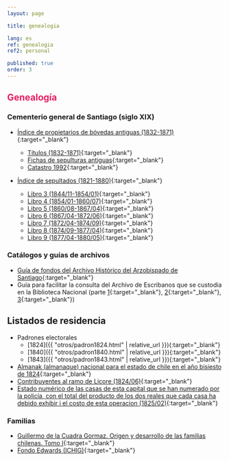 ```yaml
---
layout: page

title: genealogia

lang: es
ref: genealogia
ref2: personal

published: true
order: 3
---
```


## <strong style="color:#E91E63"> Genealogía </strong>

### Cementerio general de Santiago (siglo XIX)

+ [Índice de propietarios de bóvedas antiguas (1832-1871)](https://www.familysearch.org/records/images/image-details?place=7344661&page=1&lifeEvent=102899&lifeEventRecordTypes=127092,123358,123853&keyword=indice&rmsId=TH-1942-27434-33090-72&imageIndex=1&singleView=true){:target="_blank"}
  - [Títulos (1832-1871)](https://www.familysearch.org/records/images/image-details?page=1&place=7344661&lifeEventRecordTypes=123853,123358&keyword=%221832-1871%22&rmsId=TH-1961-27439-18099-17&imageIndex=0){:target="_blank"}
  - [Fichas de sepulturas antiguas](https://www.familysearch.org/records/images/image-details?page=1&place=7344661&lifeEvent=102899&keyword=antiguas&rmsId=TH-1971-27456-25086-6&imageIndex=0){:target="_blank"} 
  - [Catastro 1992](https://www.familysearch.org/records/images/image-details?page=1&place=7344661&lifeEvent=102899&keyword=catastro&rmsId=TH-1971-27438-23364-41&imageIndex=2&singleView=true){:target="_blank"} 

+ [Índice de sepultados (1821-1880)](https://www.familysearch.org/records/images/image-details?page=1&place=442372&lifeEvent=102899&endDate=1826&startDate=1826&keyword=indice&rmsId=TH-1971-27443-12520-27){:target="_blank"} 
  - [Libro 3 (1844/11-1854/01)](https://www.familysearch.org/records/images/image-details?page=1&place=7344661&lifeEvent=102899&endDate=1854&startDate=1800&lifeEventRecordTypes=123853,123358&keyword=%22libro-tercero%22&rmsId=TH-1961-27431-29237-26&imageIndex=0){:target="_blank"}
  - [Libro 4 (1854/01-1860/07)](https://www.familysearch.org/records/images/image-details?page=5&place=442372&lifeEvent=102899&endDate=1883&startDate=1800&rmsId=TH-1971-27438-25222-26&imageIndex=0){:target="_blank"}
  - [Libro 5 (1860/08-1867/04)](https://www.familysearch.org/records/images/image-details?page=5&place=442372&lifeEvent=102899&endDate=1883&startDate=1800&rmsId=TH-1971-27438-28043-37&imageIndex=0){:target="_blank"}
  - [Libro 6 (1867/04-1872/06)](https://www.familysearch.org/records/images/image-details?page=1&place=7344661&lifeEvent=102899&lifeEventRecordTypes=123853%2C123358&keyword=%22Ubicaciones%20de%20sepulturas%20libro%22&rmsId=TH-1942-27438-39187-8){:target="_blank"}
  - [Libro 7 (1872/04-1874/09)](https://www.familysearch.org/records/images/image-details?page=1&place=7344661&lifeEvent=102899&lifeEventRecordTypes=123853%2C123358&keyword=%22Ubicaciones%20de%20sepulturas%20libro%22&rmsId=TH-1971-27438-34245-42){:target="_blank"}
  - [Libro 8 (1874/09-1877/04)](https://www.familysearch.org/records/images/image-details?page=1&place=7344661&lifeEvent=102899&lifeEventRecordTypes=123853,123358&keyword=%22Ubicaciones%20de%20sepulturas%20libro%22&rmsId=TH-1942-27438-36380-21&imageIndex=0){:target="_blank"}
  - [Libro 9 (1877/04-1880/05)](https://www.familysearch.org/records/images/image-details?page=1&place=442372&lifeEvent=102899&keyword=%22Ubicaciones%20de%20sepulturas%22&endDate=1884&startDate=0001&rmsId=TH-1961-27438-31937-31&imageIndex=0){:target="_blank"}

<!--
+ Otros
  - [Libro 2 de pagos (1826/08-1832/04)](https://www.familysearch.org/records/images/image-details?page=1&place=7344661&lifeEvent=102899&endDate=1854&startDate=1800&lifeEventRecordTypes=123853,123358&keyword=1826%20:%201830%20:%20%22agosto-1832%22%20:%20%22libro-2%22%20:%20%22oct-1839%22&rmsId=TH-1961-27431-20596-86&imageIndex=0){:target="_blank"} 
  - [Libro 3 de pagos (1832/04-1832/08)](https://www.familysearch.org/records/images/image-details?page=1&place=7344661&lifeEvent=102899&endDate=1854&startDate=1800&lifeEventRecordTypes=123853,123358&keyword=1826%20:%201830%20:%20%22agosto-1832%22%20:%20%22libro-2%22%20:%20%22oct-1839%22&rmsId=TH-1961-27433-760-4&imageIndex=0){:target="_blank"}
  - [Libro 3 de pobres (1832/09-1836/03)](https://www.familysearch.org/records/images/image-details?page=1&place=7344661&lifeEvent=102899&endDate=1854&startDate=1800&lifeEventRecordTypes=123853%2C123358&keyword=1826%20%3A%201830%20%3A%20%22agosto-1832%22%20%3A%20%22libro-2%22%20%3A%20%22oct-1839%22&rmsId=TH-1961-27431-19424-30){:target="_blank"} 
   - [Libro 4 de pobres (1836/03-1839/10)](https://www.familysearch.org/records/images/image-details?page=1&place=7344661&lifeEvent=102899&endDate=1854&startDate=1800&lifeEventRecordTypes=123853,123358&keyword=1826%20:%201830%20:%20%22agosto-1832%22%20:%20%22libro-2%22%20:%20%22oct-1839%22&rmsId=TH-1961-27433-2233-86&imageIndex=0){:target="_blank"}
-->
  
### Catálogos y guías de archivos
+ [Guía de fondos del Archivo Histórico del Arzobispado de Santiago](https://www.iglesiadesantiago.cl/arzobispado/site/docs/20201005/20201005175833/guia_de_fondos_del_archivo_historico_del_arzobispado_de_santiago.pdf){:target="_blank"}
+ Guía para facilitar la consulta del Archivo de Escribanos que se custodia en la Biblioteca Nacional (parte [1](https://www.familysearch.org/records/images/image-details?page=1&place=159&lifeEventRecordTypes=100599&rmsId=M9ML-5B8&imageIndex=0&singleView=true){:target="_blank"}, [2](https://www.familysearch.org/records/images/image-details?page=1&place=159&lifeEventRecordTypes=100599&rmsId=M9ML-5BD&imageIndex=0&singleView=true){:target="_blank"}, [3](https://www.familysearch.org/records/images/image-details?page=1&place=159&lifeEventRecordTypes=100599&rmsId=M9ML-5B6&imageIndex=0&singleView=true){:target="_blank"})

<!--
+ [Cuadro sinóptico de fondos (ANH y ARNAD)](https://www.archivonacional.gob.cl/cuadro-sinoptico-de-fondos){:target="_blank"}
+ [Guías de fondos documentales](https://www.archivonacional.gob.cl/guias-de-fondos){:target="_blank"}
-->

## Listados de residencia
+ Padrones electorales 
  - [1824]({{ "otros/padron1824.html" | relative_url }}){:target="_blank"}
  - [1840]({{ "otros/padron1840.html" | relative_url }}){:target="_blank"}
  - [1843]({{ "otros/padron1843.html" | relative_url }}){:target="_blank"}
+ [Almanak (almanaque) nacional para el estado de chile en el año bisiesto de 1824](https://ia601905.us.archive.org/2/items/almanaknacionalp00egaa/almanaknacionalp00egaa.pdf){:target="_blank"}
+ [Contribuyentes al ramo de Licore (1824/06)](https://es.wikisource.org/wiki/P%C3%A1gina%3ASesiones_de_los_Cuerpos_Lejislativos_de_Chile_-_Tomo_IX_(1824).djvu/487){:target="_blank"}
+ [Estado numérico de las casas de esta capital que se han numerado por la policía, con el total del producto de los dos reales que cada casa ha debido exhibir i el costo de esta operacion (1825/02)](https://es.wikisource.org/wiki/P%C3%A1gina:Sesiones_de_los_Cuerpos_Lejislativos_de_Chile_-_Tomo_X_(1824-1825).djvu/369){:target="_blank"}
    
### Familias
+ [Guillermo de la Cuadra Gormaz. Origen y desarrollo de las familias chilenas. Tomo I](https://www.familysearch.org/ark:/61903/3:1:3Q9M-CSDL-69TZ-H?cat=205422){:target="_blank"}
+ [Fondo Edwards (ICHIG)](https://www.familysearch.org/search/catalog/2813190?availability=Family%20History%20Library){:target="_blank"}

